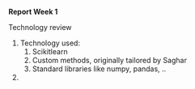 <b> Report Week 1 </b>

Technology review
<ol>

<li>
Technology used:
<ol>

<li>  
Scikitlearn
<li>  
Custom methods, originally tailored by Saghar
<li>  
Standard libraries like numpy, pandas, ..

</ol>

<li>

</ol>


